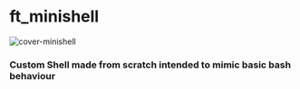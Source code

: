 # ft_minishell

![cover-minishell](https://github.com/user-attachments/assets/1b6851e8-cdcf-46cd-8ab2-164bdd32c9ac)
### Custom Shell made from scratch intended to mimic basic bash behaviour
